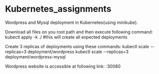 # Kubernetes_assignments
Wordpress and Mysql deployment in Kubernetes(using minikube).

Download all files on you root path and then execute following command:
kubectl apply -k ./                         #this will create all expected deployments

Create 3 replicas of deployments using these commands:
kubectl scale  --replicas=3 deployment/wordpress
kubectl scale  --replicas=3 deployment/wordpress-mysql

Wordpress website is accessible at following link:
<minikube-ip address>:30080

